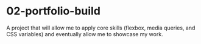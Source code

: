 # 02-portfolio-build
A project that will allow me to apply core skills (flexbox, media queries, and CSS variables) and eventually allow me to showcase my work.
